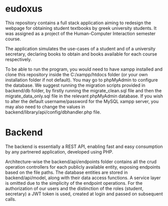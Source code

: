 # eudoxus

This repository contains a full stack application aiming to redesign the webpage for obtaining student textbooks by greek university students. It was assigned as a project of the Human-Computer Interaction semester course.

The application simulates the use-cases of a student and of a university secretary, declaring books to obtain and books available for each course respectively.

To be able to run the program, you would need to have xampp installed and clone this repository inside the C:/xampp/htdocs folder (or your own installation folder if not default). You may go to phpMyAdmin to configure the database. We suggest running the migration scripts provided in backend/db folder, by firstly running the migrate_clean.sql file and then the migrate_data_only.sql file in the relevant phpMyAdmin database. If you wish to alter the default username/password for the MySQL xampp server, you may also need to change the values in backend/library/api/config/dbhandler.php file.

# Backend

The backend is essentially a REST API, enabling fast and easy consumption by any partnered application, developed using PHP.

Architecture-wise the backend/api/endpoints folder contains all the crud operation controllers for each publicly available entity, exposing endpoints based on the file paths. The database entities are stored in backend/api/model, along with their data access functions. A service layer is omitted due to the simplicity of the endpoint operations. For the authorization of our users and the distinction of the roles (student, secretary) a JWT token is used, created at login and passed on subsequent calls.
